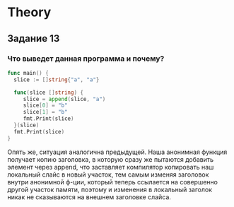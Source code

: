 # Theory

## Задание 13

### Что выведет данная программа и почему?

```Go
func main() {
  slice := []string{"a", "a"}

  func(slice []string) {
     slice = append(slice, "a")
     slice[0] = "b"
     slice[1] = "b"
     fmt.Print(slice)
  }(slice)
  fmt.Print(slice)
}
```

Опять же, ситуация аналогична предыдущей. Наша анонимная функция получает 
копию заголовка, в которую сразу же пытаются добавить элемент через append, что
заставляет компилятор копировать наш локальный слайс в новый участок, тем самым
изменяя заголовок внутри анонимной ф-ции, который теперь ссылается на совершенно
другой участок памяти, поэтому и изменения в локальный заголок никак не сказываются
на внешнем заголовке слайса.